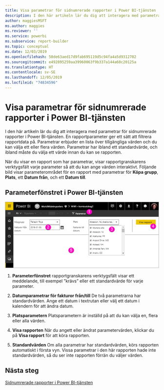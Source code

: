 ```yaml
---
title: Visa parametrar för sidnumrerade rapporter i Power BI-tjänsten
description: I den här artikeln lär du dig att interagera med parametrar för sidnumrerade rapporter i Power BI-tjänsten.
author: maggiesMSFT
ms.author: maggies
ms.reviewer: ''
ms.service: powerbi
ms.subservice: report-builder
ms.topic: conceptual
ms.date: 12/03/2019
ms.openlocfilehash: 50de63aed17d9fab695119d5c94fa4a5d9312702
ms.sourcegitcommit: e492895259aa39960063f9b337a144a60c20125a
ms.translationtype: HT
ms.contentlocale: sv-SE
ms.lasthandoff: 12/05/2019
ms.locfileid: "74834596"
---
```

# <a name="view-parameters-for-paginated-reports-in-the-power-bi-service"></a>Visa parametrar för sidnumrerade rapporter i Power BI-tjänsten

I den här artikeln lär du dig att interagera med parametrar för sidnumrerade rapporter i Power BI-tjänsten.  En rapportparameter ger ett sätt att filtrera rapportdata på. Parametrar erbjuder en lista över tillgängliga värden och du kan välja ett eller flera värden. Parametrar har ibland ett standardvärde, och ibland måste du välja ett värde innan du kan se rapporten.  

När du visar en rapport som har parametrar, visar rapportgranskarens verktygsfält varje parameter så att du kan ange värden interaktivt. Följande bild visar parameterområdet för en rapport med parametrar för **Köpa grupp**, **Plats**, ett **Datum från**, och ett **Datum till**.  

## <a name="parameters-pane-in-the-power-bi-service"></a>Parameterfönstret i Power BI-tjänsten

![Visa sidnumrerad rapport med parametrar](media/paginated-reports-view-parameters/power-bi-paginated-view-parameters.png)
  
1.  **Parameterfönstret** rapportgranskarens verktygsfält visar ett meddelande, till exempel ”krävs” eller ett standardvärde för varje parameter.    
  
2.  **Datumparametrar för fakturor från/till**  De två parametrarna har standardvärden. Ange ett datum i textrutan eller välj ett datum i kalendern för att ändra datum.  
  
3.  **Platsparametern** Platsparametern är inställd på att du kan välja en, flera eller alla värden. 
  
4.  **Visa rapporten** När du angett eller ändrat parametervärden, klickar du på **Visa rapport** för att köra rapporten. 

5. **Standardvärden** Om alla parametrar har standardvärden, körs rapporten automatiskt i första vyn. Vissa parametrar i den här rapporten hade inte standardvärden, så du ser inte rapporten förrän du väljer värden.  

## <a name="next-steps"></a>Nästa steg

[Sidnumrerade rapporter i Power BI-tjänsten](end-user-paginated-report.md)
